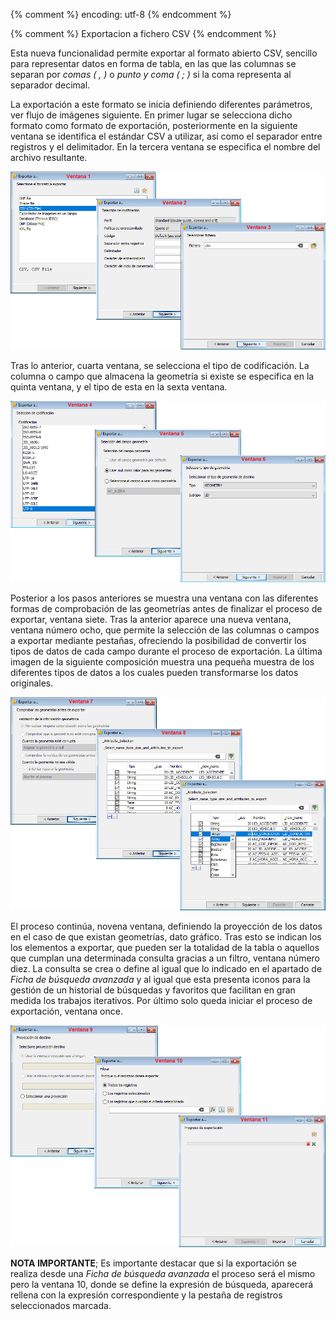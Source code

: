 {% comment %} encoding: utf-8 {% endcomment %}

{% comment %} Exportacion a fichero CSV {% endcomment %}

Esta nueva funcionalidad permite exportar al formato abierto CSV, 
sencillo para representar datos en forma de tabla, en las que las 
columnas se separan por *comas ( , )* o *punto y coma ( ; )* si la 
coma representa al separador decimal.

La exportación a este formato se inicia definiendo diferentes 
parámetros, ver flujo de imágenes siguiente. En primer lugar 
se selecciona dicho formato como formato de exportación, posteriormente 
en la siguiente ventana se identifica el estándar CSV a utilizar, así 
como el separador entre registros  y el delimitador. En la tercera 
ventana se especifica el nombre del  archivo resultante.

![Exportar](exportacion_a_csv_files/flujo_1.png)

Tras lo anterior, cuarta ventana, se selecciona el tipo de codificación. 
La columna o campo que almacena la geometría si existe se especifica en la quinta ventana, y 
el tipo de esta en la sexta ventana.

![Exportar](exportacion_a_csv_files/flujo_2.png)

Posterior a los pasos anteriores se muestra una ventana con las diferentes 
formas de comprobación de las geometrías antes de finalizar el proceso 
de exportar, ventana siete. Tras la anterior aparece una nueva ventana, 
ventana número ocho, que permite la selección de las columnas o campos a 
exportar mediante pestañas, ofreciendo la posibilidad de convertir los 
tipos de datos de cada campo durante el proceso de exportación. La última 
imagen de la siguiente composición muestra una pequeña muestra de los diferentes 
tipos de datos a los cuales pueden transformarse los datos originales.

![Exportar](exportacion_a_csv_files/flujo_3.png)


El proceso continúa, novena ventana, definiendo la proyección de los datos en 
el caso de que existan geometrías, dato gráfico. Tras esto se indican los 
los elementos a exportar,  que pueden ser la totalidad de la tabla o aquellos 
que cumplan una determinada consulta gracias a un filtro, ventana número diez. 
La consulta se crea o define al igual que lo indicado en el apartado de 
*Ficha de búsqueda avanzada* y al igual que esta presenta iconos para la gestión 
de un historial de búsquedas y favoritos que facilitan en gran medida los 
trabajos iterativos. Por último solo queda iniciar el proceso de exportación, 
ventana once.

![Exportar](exportacion_a_csv_files/flujo_4.png)

**NOTA IMPORTANTE**; Es importante destacar que si la exportación se realiza desde 
una *Ficha de búsqueda avanzada* el proceso será el mismo pero la ventana 10, 
donde se define la expresión de búsqueda, aparecerá rellena con la expresión 
correspondiente y la pestaña de registros seleccionados marcada.
